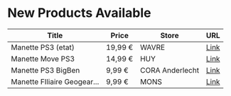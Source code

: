 # New Products Available

| Title | Price | Store | URL |
|---|---|---|---|
| Manette  PS3 (etat) | 19,99 € | WAVRE | [Link](https://www.cashconverters.be/fr/accessoires-jeux-video/697672-manette-ps3-etat.html) |
| Manette Move PS3 | 14,99 € | HUY | [Link](https://www.cashconverters.be/fr/accessoires-jeux-video/697427-manette-move-ps3.html) |
| Manette PS3 BigBen | 9,99 € | CORA Anderlecht | [Link](https://www.cashconverters.be/fr/accessoires-jeux-video/697537-manette-ps3-bigben.html) |
| Manette FIliaire Geogear... | 9,99 € | MONS | [Link](https://www.cashconverters.be/fr/accessoires-jeux-video/697958-manette-filiaire-geogear-ps3-pc.html) |
